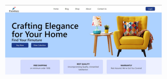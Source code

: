 <p align="center"><a href="[https://laravel.com" target="_blank"><img src="https://github.com/Hafizz7/framework-Furniture-Shop/blob/main/public/assets/images/FurniturePage1.jpg">
</a></p>
